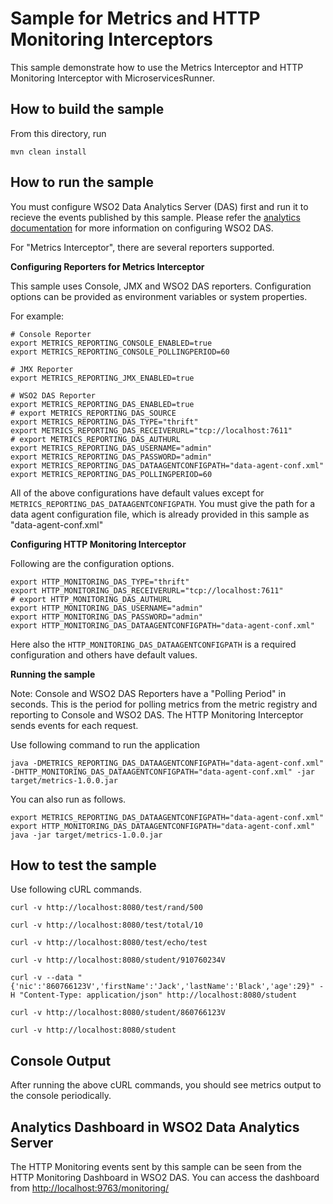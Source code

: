 # Sample for Metrics and HTTP Monitoring Interceptors

This sample demonstrate how to use the Metrics Interceptor and HTTP Monitoring Interceptor with MicroservicesRunner.

How to build the sample
------------------------------------------
From this directory, run

```
mvn clean install
```

How to run the sample
------------------------------------------
You must configure WSO2 Data Analytics Server (DAS) first and run it to recieve the events published by this sample.
Please refer the [analytics documentation](https://github.com/wso2/product-mss/tree/master/analytics) 
for more information on configuring WSO2 DAS.

For "Metrics Interceptor", there are several reporters supported.

**Configuring Reporters for Metrics Interceptor**

This sample uses Console, JMX and WSO2 DAS reporters. 
Configuration options can be provided as environment variables or system properties.

For example:

```
# Console Reporter
export METRICS_REPORTING_CONSOLE_ENABLED=true
export METRICS_REPORTING_CONSOLE_POLLINGPERIOD=60

# JMX Reporter
export METRICS_REPORTING_JMX_ENABLED=true

# WSO2 DAS Reporter
export METRICS_REPORTING_DAS_ENABLED=true
# export METRICS_REPORTING_DAS_SOURCE
export METRICS_REPORTING_DAS_TYPE="thrift"
export METRICS_REPORTING_DAS_RECEIVERURL="tcp://localhost:7611"
# export METRICS_REPORTING_DAS_AUTHURL
export METRICS_REPORTING_DAS_USERNAME="admin"
export METRICS_REPORTING_DAS_PASSWORD="admin"
export METRICS_REPORTING_DAS_DATAAGENTCONFIGPATH="data-agent-conf.xml"
export METRICS_REPORTING_DAS_POLLINGPERIOD=60
```

All of the above configurations have default values except for `METRICS_REPORTING_DAS_DATAAGENTCONFIGPATH`.
You must give the path for a data agent configuration file, which is already provided in this sample as "data-agent-conf.xml"


**Configuring HTTP Monitoring Interceptor**

Following are the configuration options.

```
export HTTP_MONITORING_DAS_TYPE="thrift"
export HTTP_MONITORING_DAS_RECEIVERURL="tcp://localhost:7611"
# export HTTP_MONITORING_DAS_AUTHURL
export HTTP_MONITORING_DAS_USERNAME="admin"
export HTTP_MONITORING_DAS_PASSWORD="admin"
export HTTP_MONITORING_DAS_DATAAGENTCONFIGPATH="data-agent-conf.xml"
```

Here also the `HTTP_MONITORING_DAS_DATAAGENTCONFIGPATH` is a required configuration and others have default values.

**Running the sample**

Note: Console and WSO2 DAS Reporters have a "Polling Period" in seconds. This is the period for 
polling metrics from the metric registry and reporting to Console and WSO2 DAS. The HTTP Monitoring Interceptor sends 
events for each request.


Use following command to run the application

```
java -DMETRICS_REPORTING_DAS_DATAAGENTCONFIGPATH="data-agent-conf.xml" -DHTTP_MONITORING_DAS_DATAAGENTCONFIGPATH="data-agent-conf.xml" -jar target/metrics-1.0.0.jar
```

You can also run as follows.

```
export METRICS_REPORTING_DAS_DATAAGENTCONFIGPATH="data-agent-conf.xml"
export HTTP_MONITORING_DAS_DATAAGENTCONFIGPATH="data-agent-conf.xml"
java -jar target/metrics-1.0.0.jar
```


How to test the sample
------------------------------------------

Use following cURL commands.
```
curl -v http://localhost:8080/test/rand/500

curl -v http://localhost:8080/test/total/10

curl -v http://localhost:8080/test/echo/test

curl -v http://localhost:8080/student/910760234V

curl -v --data "{'nic':'860766123V','firstName':'Jack','lastName':'Black','age':29}" -H "Content-Type: application/json" http://localhost:8080/student

curl -v http://localhost:8080/student/860766123V

curl -v http://localhost:8080/student

```

Console Output
------------------------------------------
After running the above cURL commands, you should see metrics output to the console periodically.


Analytics Dashboard in WSO2 Data Analytics Server
------------------------------------------

The HTTP Monitoring events sent by this sample can be seen from the HTTP Monitoring Dashboard in WSO2 DAS.
You can access the dashboard from [http://localhost:9763/monitoring/](http://localhost:9763/monitoring/)
